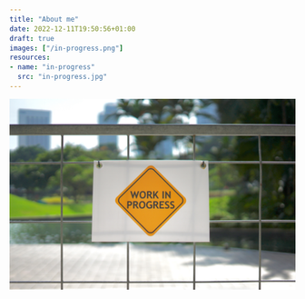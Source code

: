 ```yaml
---
title: "About me"
date: 2022-12-11T19:50:56+01:00
draft: true
images: ["/in-progress.png"]
resources:
- name: "in-progress"
  src: "in-progress.jpg"
---
```


![in progress](in-progress.jpg)




